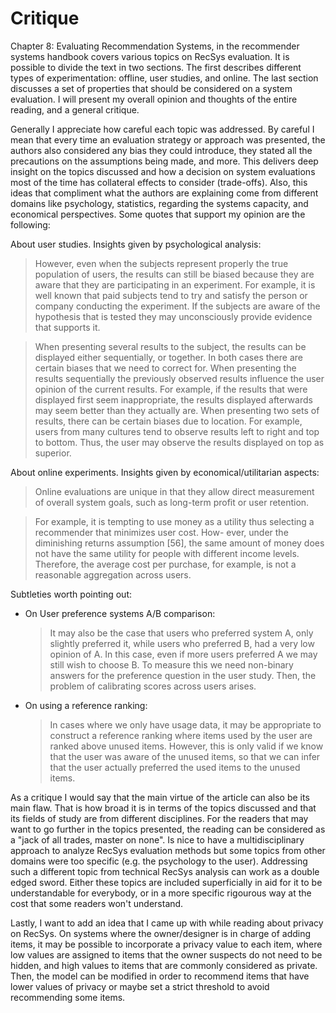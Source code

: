 # Critique

Chapter 8: Evaluating Recommendation Systems, in the recommender systems handbook covers various topics on RecSys evaluation. It is possible to divide the text in two sections. The first describes different types of experimentation: offline, user studies, and online. The last section discusses a set of properties that should be considered on a system evaluation. I will present my overall opinion and thoughts of the entire reading, and a general critique.

Generally I appreciate how careful each topic was addressed. By careful I mean that every time an evaluation strategy or approach was presented, the authors also considered any bias they could introduce, they stated all the precautions on the assumptions being made, and more. This delivers deep insight on the topics discussed and how a decision on system evaluations most of the time has collateral effects to consider (trade-offs). Also, this ideas that compliment what the authors are explaining come from different domains like psychology, statistics, regarding the systems capacity, and economical perspectives. Some quotes that support my opinion are the following:
  
About user studies. Insights given by psychological analysis:

  > However, even when the subjects represent properly the true population of users, the results can still be biased because they are aware that they are participating in an experiment. For example, it is well known that paid subjects tend to try and satisfy the person or company conducting the experiment. If the subjects are aware of the hypothesis that is tested they may unconsciously provide evidence that supports it.

  > When presenting several results to the subject, the results can be displayed either sequentially, or together. In both cases there are certain biases that we need to correct for. When presenting the results sequentially the previously observed results influence the user opinion of the current results. For example, if the results that were displayed first seem inappropriate, the results displayed afterwards may seem better than they actually are. When presenting two sets of results, there can be certain biases due to location. For example, users from many cultures tend to observe results left to right and top to bottom. Thus, the user may observe the results displayed on top as superior.


About online experiments. Insights given by economical/utilitarian aspects:

> Online evaluations are unique in that they allow direct measurement of overall system goals, such as long-term profit or user retention.

> For example, it is tempting to use money as a utility thus selecting a recommender that minimizes user cost. How- ever, under the diminishing returns assumption [56], the same amount of money does not have the same utility for people with different income levels. Therefore, the average cost per purchase, for example, is not a reasonable aggregation across users.

Subtleties worth pointing out:

- On User preference systems A/B comparison:

  > It may also be the case that users who preferred system A, only slightly preferred it, while users who preferred B, had a very low opinion of A. In this case, even if more users preferred A we may still wish to choose B. To measure this we need non-binary answers for the preference question in the user study. Then, the problem of calibrating scores across users arises.

- On using a reference ranking:

  > In cases where we only have usage data, it may be appropriate to construct a reference ranking where items used by the user are ranked above unused items. However, this is only valid if we know that the user was aware of the unused items, so that we can infer that the user actually preferred the used items to the unused items.

As a critique I would say that the main virtue of the article can also be its main flaw. That is how broad it is in terms of the topics discussed and that its fields of study are from different disciplines. For the readers that may want to go further in the topics presented, the reading can be considered as a "jack of all trades, master on none". Is nice to have a multidisciplinary approach to analyze RecSys evaluation methods but some topics from other domains were too specific (e.g. the psychology to the user). Addressing such a different topic from technical RecSys analysis can work as a double edged sword. Either these topics are included superficially in aid for it to be understandable for everybody, or in a more specific rigourous way at the cost that some readers won't understand.

Lastly, I want to add an idea that I came up with while reading about privacy on RecSys. On systems where the owner/designer is in charge of adding items, it may be possible to incorporate a privacy value to each item, where low values are assigned to items that the owner suspects do not need to be hidden, and high values to items that are commonly considered as private. Then, the model can be modified in order to recommend items that have lower values of privacy or maybe set a strict threshold to avoid recommending some items.